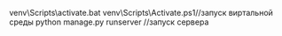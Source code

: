 venv\Scripts\activate.bat 
venv\Scripts\Activate.ps1//запуск виртальной среды
python manage.py runserver //запуск сервера

